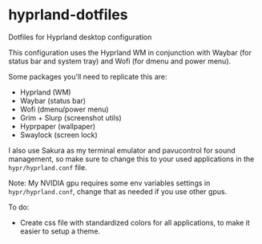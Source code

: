# hyprland-dotfiles
Dotfiles for Hyprland desktop configuration

This configuration uses the Hyprland WM in conjunction with Waybar (for status bar and system tray) and Wofi (for dmenu and power menu).

Some packages you'll need to replicate this are:
- Hyprland (WM)
- Waybar (status bar)
- Wofi (dmenu/power menu)
- Grim + Slurp (screenshot utils)
- Hyprpaper (wallpaper)
- Swaylock (screen lock)

I also use Sakura as my terminal emulator and pavucontrol for sound management, so make sure to change this to your used applications in the `hypr/hyprland.conf` file.

Note: My NVIDIA gpu requires some env variables settings in `hypr/hyprland.conf`, change that as needed if you use other gpus.

To do:
- Create css file with standardized colors for all applications, to make it easier to setup a theme.
